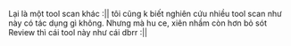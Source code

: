 Lại là một tool scan khác :|| tôi cũng k biết nghiên cứu nhiều tool scan như này có tác dụng gì không. Nhưng mà hu ce, xiên nhầm còn hơn bỏ sót <br>
Review thì cái tool này như cái dbrr :|| 
